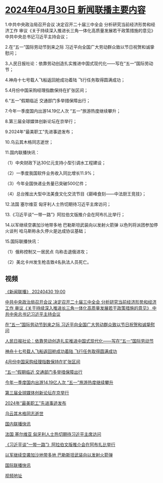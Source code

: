 # [2024年04月30日 新闻联播主要内容](https://tv.cctv.com/lm/xwlb/day/20240430.shtml)

1.中共中央政治局召开会议 决定召开二十届三中全会 分析研究当前经济形势和经济工作 审议《关于持续深入推进长三角一体化高质量发展若干政策措施的意见》 中共中央总书记习近平主持会议；

2.在“五一”国际劳动节到来之际 习近平向全国广大劳动群众致以节日祝贺和诚挚慰问；

3.人民日报社论：依靠劳动创造扎实推进中国式现代化——写在“五一”国际劳动节；

4.神舟十七号载人飞船返回舱成功着陆 飞行任务取得圆满成功；

5.4月份中国采购经理指数保持在扩张区间；

6.“五一”假期临近 交通部门多举措保障出行；

7.今年一季度国内出游14.19亿人次 “五一”旅游热度继续攀升；

8.第三届全球媒体创新论坛在京举行；

9.2024年“最美职工”先进事迹发布；

10.乌云其木格同志逝世；

11.国内联播快讯：

（1）中央财政下达30亿元支持小型引调水工程建设；

（2）一季度我国软件业务收入同比增长11.9%；

（3）今年全国快递业务量已突破500亿件；

（4）总台推出大型中法美食文化交流节目《巅峰食刻——中法厨王竞技》；

12.法国 塞尔维亚 匈牙利人士热切期待习近平主席访问；

13.《习近平谈“一带一路”》阿拉伯文版推介会在阿布扎比举行；

14.以军继续空袭加沙地带多地 巴勒斯坦武装向以发射火箭弹 以色列将派团参加停火谈判 哈马斯称永久停火是达成协议基础；

15.国际联播快讯：

（1）俄称控制又一居民点 乌称击退俄进攻；

（2）美北卡州发生枪击致4名执法人员死亡。

## 视频

[《新闻联播》 20240430 19:00](https://tv.cctv.com/2024/04/30/VIDEMNU6wMi3evylJYy5Ghtz240430.shtml)

[中共中央政治局召开会议 决定召开二十届三中全会 分析研究当前经济形势和经济工作 审议《关于持续深入推进长三角一体化高质量发展若干政策措施的意见》 中共中央总书记习近平主持会议](https://tv.cctv.com/2024/04/30/VIDEiyMgIZYiaoIMJRGWQOWp240430.shtml)

[在“五一”国际劳动节到来之际 习近平向全国广大劳动群众致以节日祝贺和诚挚慰问](https://tv.cctv.com/2024/04/30/VIDEChSlkO3ec9vBpXdvX79W240430.shtml)

[人民日报社论：依靠劳动创造扎实推进中国式现代化——写在“五一”国际劳动节](https://tv.cctv.com/2024/04/30/VIDEIG1duOQHBicejRrJx3Nj240430.shtml)

[神舟十七号载人飞船返回舱成功着陆 飞行任务取得圆满成功](https://tv.cctv.com/2024/04/30/VIDEUgTzTFfHmNFzcAD8gFb5240430.shtml)

[4月份中国采购经理指数保持在扩张区间](https://tv.cctv.com/2024/04/30/VIDEI8zgYcJmByhJrFTvZgWN240430.shtml)

[“五一”假期临近 交通部门多举措保障出行](https://tv.cctv.com/2024/04/30/VIDE6X4lDytKwRHtKjKTr20B240430.shtml)

[今年一季度国内出游14.19亿人次 “五一”旅游热度继续攀升](https://tv.cctv.com/2024/04/30/VIDE0XhcmQvnm9pg0gAStRDF240430.shtml)

[第三届全球媒体创新论坛在京举行](https://tv.cctv.com/2024/04/30/VIDE7aPiaTkJopczMBPCUH9B240430.shtml)

[2024年“最美职工”先进事迹发布](https://tv.cctv.com/2024/04/30/VIDE5gwCQq21f2CO6ogSkILo240430.shtml)

[乌云其木格同志逝世](https://tv.cctv.com/2024/04/30/VIDEiklw1erTI30FM2kbTs4A240430.shtml)

[国内联播快讯](https://tv.cctv.com/2024/04/30/VIDEAkZzjNI5mi0txzjC4epX240430.shtml)

[法国 塞尔维亚 匈牙利人士热切期待习近平主席访问](https://tv.cctv.com/2024/04/30/VIDEuSBQ3iLuMhzVUv6AGq2A240430.shtml)

[《习近平谈“一带一路”》阿拉伯文版推介会在阿布扎比举行](https://tv.cctv.com/2024/04/30/VIDEmmIEZoaM3Yb4yXuZOAV2240430.shtml)

[以军继续空袭加沙地带多地 巴勒斯坦武装向以发射火箭弹](https://tv.cctv.com/2024/04/30/VIDEyeIQf4EVL8mGBJXtXiOP240430.shtml)

[国际联播快讯](https://tv.cctv.com/2024/04/30/VIDEwhNnDuLTobYgWIBtwICQ240430.shtml)

[视频地址](https://tv.cctv.com/lm/xwlb/day/20240430.shtml) 

